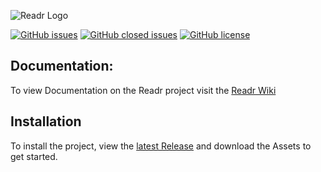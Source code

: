 ![Readr Logo](https://media.githubusercontent.com/media/Techie09/readr/master/Assets/Readr_logo_200x200.png)  

[![GitHub issues](https://img.shields.io/github/issues-raw/Techie09/Readr)](https://github.com/Techie09/readr/issues)
[![GitHub closed issues](https://img.shields.io/github/issues-closed-raw/Techie09/Readr?color=green)](https://github.com/Techie09/readr/issues)
[![GitHub license](https://img.shields.io/github/license/Techie09/readr)](https://github.com/Techie09/readr/blob/master/LICENSE)  

## Documentation:
To view Documentation on the Readr project visit the [Readr Wiki](https://github.com/Techie09/readr/wiki)

## Installation
To install the project, view the [latest Release](https://github.com/Techie09/readr/releases) and download the Assets to get started.
